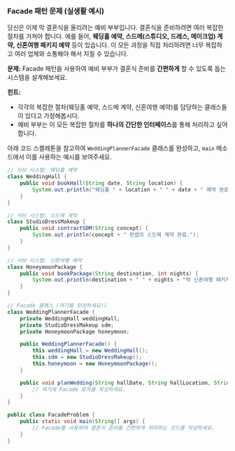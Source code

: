 ### Facade 패턴 문제 (실생활 예시)

당신은 이제 막 결혼식을 올리려는 예비 부부입니다. 결혼식을 준비하려면 여러 복잡한 절차를 거쳐야 합니다. 예를 들어, **웨딩홀 예약, 스드메(스튜디오, 드레스, 메이크업) 계약, 신혼여행 패키지 예약** 등이 있습니다. 이 모든 과정을 직접 처리하려면 너무 복잡하고 여러 업체와 소통해야 해서 지칠 수 있습니다.

**문제:** Facade 패턴을 사용하여 예비 부부가 결혼식 준비를 **간편하게** 할 수 있도록 돕는 시스템을 설계해보세요.

**힌트:**

* 각각의 복잡한 절차(웨딩홀 예약, 스드메 계약, 신혼여행 예약)를 담당하는 클래스들이 있다고 가정해봅시다.
* 예비 부부는 이 모든 복잡한 절차를 **하나의 간단한 인터페이스**를 통해 처리하고 싶어 합니다.

아래 코드 스켈레톤을 참고하여 `WeddingPlannerFacade` 클래스를 완성하고, `main` 메소드에서 이를 사용하는 예시를 보여주세요.

```java
// 서브 시스템: 웨딩홀 예약
class WeddingHall {
    public void bookHall(String date, String location) {
        System.out.println("웨딩홀 " + location + " " + date + " 예약 완료.");
    }
}

// 서브 시스템: 스드메 계약
class StudioDressMakeup {
    public void contractSDM(String concept) {
        System.out.println(concept + " 컨셉의 스드메 계약 완료.");
    }
}

// 서브 시스템: 신혼여행 예약
class HoneymoonPackage {
    public void bookPackage(String destination, int nights) {
        System.out.println(destination + " " + nights + "박 신혼여행 패키지 예약 완료.");
    }
}

// Facade 클래스 (여기를 완성하세요!)
class WeddingPlannerFacade {
    private WeddingHall weddingHall;
    private StudioDressMakeup sdm;
    private HoneymoonPackage honeymoon;

    public WeddingPlannerFacade() {
        this.weddingHall = new WeddingHall();
        this.sdm = new StudioDressMakeup();
        this.honeymoon = new HoneymoonPackage();
    }

    public void planWedding(String hallDate, String hallLocation, String sdmConcept, String honeymoonDestination, int honeymoonNights) {
        // 여기에 Facade 로직을 작성하세요.
    }
}

public class FacadeProblem {
    public static void main(String[] args) {
        // Facade를 사용하여 결혼식 준비를 간편하게 처리하는 코드를 작성하세요.
    }
}
```
